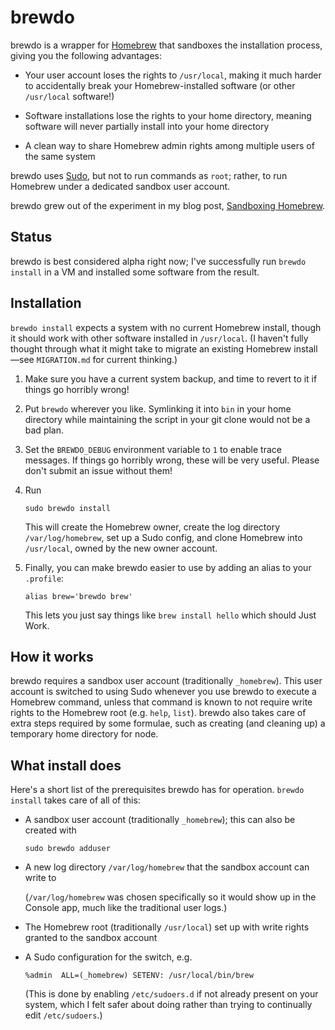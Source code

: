 brewdo
====

brewdo is a wrapper for [Homebrew](http://brew.sh/) that sandboxes the
installation process, giving you the following advantages:

-   Your user account loses the rights to `/usr/local`, making it
    much harder to accidentally break your Homebrew-installed
    software (or other `/usr/local` software!)

-   Software installations lose the rights to your home directory,
    meaning software will never partially install into your home
    directory

-   A clean way to share Homebrew admin rights among multiple users
    of the same system

brewdo uses [Sudo](http://www.sudo.ws/), but not to run commands
as `root`; rather, to run Homebrew under a dedicated sandbox user
account.

brewdo grew out of the experiment in my blog post, [Sandboxing
Homebrew](https://www.zigg.com/2014/sandboxing-homebrew.html).

Status
----

brewdo is best considered alpha right now; I've successfully run
`brewdo install` in a VM and installed some software from the result.

Installation
----

`brewdo install` expects a system with no current Homebrew install,
though it should work with other software installed in `/usr/local`.
(I haven't fully thought through what it might take to migrate an
existing Homebrew install—see `MIGRATION.md` for current thinking.)

1.  Make sure you have a current system backup, and time to revert to
    it if things go horribly wrong!

2.  Put `brewdo` wherever you like.  Symlinking it into `bin` in
    your home directory while maintaining the script in your git
    clone would not be a bad plan.

3.  Set the `BREWDO_DEBUG` environment variable to `1` to enable trace
    messages.  If things go horribly wrong, these will be very useful.
    Please don't submit an issue without them!

4.  Run

        sudo brewdo install

    This will create the Homebrew owner, create the log directory
    `/var/log/homebrew`, set up a Sudo config, and clone Homebrew
    into `/usr/local`, owned by the new owner account.

5.  Finally, you can make brewdo easier to use by adding an alias to
    your `.profile`:

        alias brew='brewdo brew'

    This lets you just say things like `brew install hello` which
    should Just Work.

How it works
----

brewdo requires a sandbox user account (traditionally `_homebrew`).
This user account is switched to using Sudo whenever you use brewdo
to execute a Homebrew command, unless that command is known to not
require write rights to the Homebrew root (e.g. `help`, `list`).
brewdo also takes care of extra steps required by some formulae,
such as creating (and cleaning up) a temporary home directory for
node.

What install does
----

Here's a short list of the prerequisites brewdo has for operation.
`brewdo install` takes care of all of this:

-   A sandbox user account (traditionally `_homebrew`); this can
    also be created with

        sudo brewdo adduser

-   A new log directory `/var/log/homebrew` that the sandbox account
    can write to

    (`/var/log/homebrew` was chosen specifically so it would show
    up in the Console app, much like the traditional user logs.)

-   The Homebrew root (traditionally `/usr/local`) set up with write
    rights granted to the sandbox account

-   A Sudo configuration for the switch, e.g.

        %admin  ALL=(_homebrew) SETENV: /usr/local/bin/brew

    (This is done by enabling `/etc/sudoers.d` if not already present
    on your system, which I felt safer about doing rather than trying
    to continually edit `/etc/sudoers`.)

